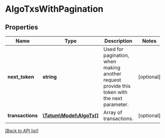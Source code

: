 # AlgoTxsWithPagination

## Properties

Name | Type | Description | Notes
------------ | ------------- | ------------- | -------------
**next_token** | **string** | Used for pagination, when making another request provide this token with the next parameter. | [optional]
**transactions** | [**\Tatum\Model\AlgoTx[]**](AlgoTx.md) | Array of transactions. | [optional]

[[Back to API list]](../../README.md#api-endpoints)
